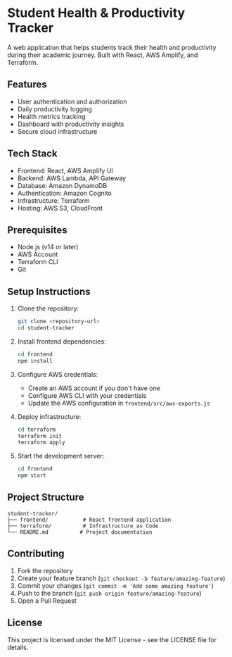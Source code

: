 # Student Health & Productivity Tracker

A web application that helps students track their health and productivity during their academic journey. Built with React, AWS Amplify, and Terraform.

## Features

- User authentication and authorization
- Daily productivity logging
- Health metrics tracking
- Dashboard with productivity insights
- Secure cloud infrastructure

## Tech Stack

- Frontend: React, AWS Amplify UI
- Backend: AWS Lambda, API Gateway
- Database: Amazon DynamoDB
- Authentication: Amazon Cognito
- Infrastructure: Terraform
- Hosting: AWS S3, CloudFront

## Prerequisites

- Node.js (v14 or later)
- AWS Account
- Terraform CLI
- Git

## Setup Instructions

1. Clone the repository:
   ```bash
   git clone <repository-url>
   cd student-tracker
   ```

2. Install frontend dependencies:
   ```bash
   cd frontend
   npm install
   ```

3. Configure AWS credentials:
   - Create an AWS account if you don't have one
   - Configure AWS CLI with your credentials
   - Update the AWS configuration in `frontend/src/aws-exports.js`

4. Deploy infrastructure:
   ```bash
   cd terraform
   terraform init
   terraform apply
   ```

5. Start the development server:
   ```bash
   cd frontend
   npm start
   ```

## Project Structure

```
student-tracker/
├── frontend/           # React frontend application
├── terraform/          # Infrastructure as Code
└── README.md          # Project documentation
```

## Contributing

1. Fork the repository
2. Create your feature branch (`git checkout -b feature/amazing-feature`)
3. Commit your changes (`git commit -m 'Add some amazing feature'`)
4. Push to the branch (`git push origin feature/amazing-feature`)
5. Open a Pull Request

## License

This project is licensed under the MIT License - see the LICENSE file for details. 